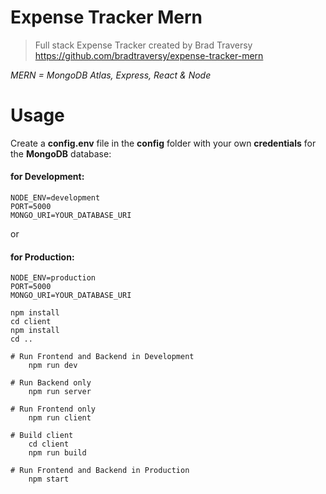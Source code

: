 # Expense Tracker Mern

> Full stack Expense Tracker created by Brad Traversy
https://github.com/bradtraversy/expense-tracker-mern

*MERN = MongoDB Atlas, Express, React & Node*

# Usage
Create a **config.env** file in the **config** folder with your own **credentials** for the **MongoDB** database:

#### for Development:
```
NODE_ENV=development
PORT=5000
MONGO_URI=YOUR_DATABASE_URI
```
or
#### for Production:
```
NODE_ENV=production
PORT=5000
MONGO_URI=YOUR_DATABASE_URI
```
```
npm install
cd client
npm install
cd ..
```
```
# Run Frontend and Backend in Development
    npm run dev
 
# Run Backend only
    npm run server
    
# Run Frontend only
    npm run client
```
``` 
# Build client
    cd client
    npm run build
```
``` 
# Run Frontend and Backend in Production
    npm start
```
